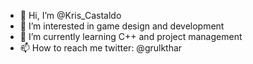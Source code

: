 - 👋 Hi, I’m @Kris_Castaldo
- 👀 I’m interested in game design and development
- 🌱 I’m currently learning C++ and project management
- 📫 How to reach me twitter: @grulkthar

<!---
KrisCastaldo/KrisCastaldo is a ✨ special ✨ repository because its `README.md` (this file) appears on your GitHub profile.
You can click the Preview link to take a look at your changes.
--->
